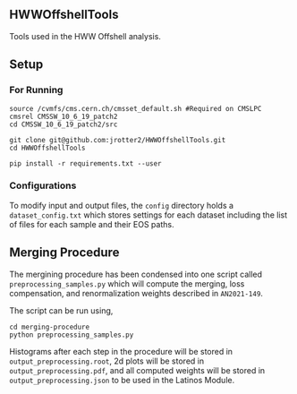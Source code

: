 ## HWWOffshellTools
Tools used in the HWW Offshell analysis. 

## Setup

### For Running
```
source /cvmfs/cms.cern.ch/cmsset_default.sh #Required on CMSLPC
cmsrel CMSSW_10_6_19_patch2
cd CMSSW_10_6_19_patch2/src

git clone git@github.com:jrotter2/HWWOffshellTools.git
cd HWWOffshellTools

pip install -r requirements.txt --user
```

### Configurations
To modify input and output files, the `config` directory holds a `dataset_config.txt` which stores settings for each dataset including the list of files for each sample and their EOS paths.

## Merging Procedure
The mergining procedure has been condensed into one script called `preprocessing_samples.py` which will compute the merging, loss compensation, and renormalization weights described in `AN2021-149`.

The script can be run using,
```
cd merging-procedure
python preprocessing_samples.py
```
Histograms after each step in the procedure will be stored in `output_preprocessing.root`, 2d plots will be stored in `output_preprocessing.pdf`, and all computed weights will be stored in `output_preprocessing.json` to be used in the Latinos Module. 

